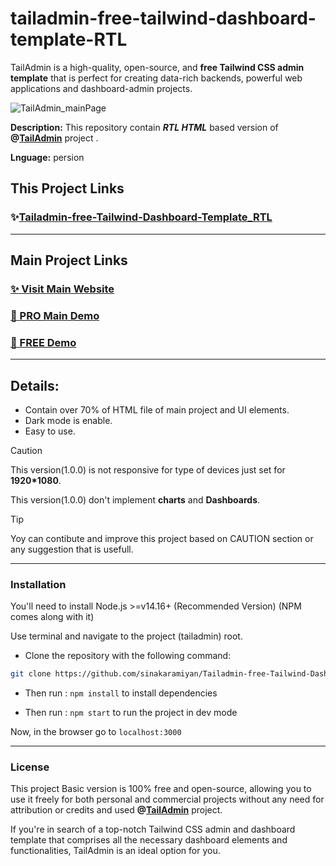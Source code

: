 # tailadmin-free-tailwind-dashboard-template-RTL
TailAdmin is a high-quality, open-source, and **free Tailwind CSS admin template** that is perfect for creating data-rich backends, powerful web applications and dashboard-admin projects.

![TailAdmin_mainPage](https://github.com/user-attachments/assets/334bb771-1f7b-432e-85f8-e399136cb303)


**Description:** This repository contain ***RTL HTML*** based version of **@[TailAdmin](https://github.com/TailAdmin)** project .

**Lnguage:** persion

## This Project Links

### ✨[Tailadmin-free-Tailwind-Dashboard-Template_RTL](https://sinakaramiyan.github.io/Tailadmin-free-Tailwind-Dashboard-Template_RTL/)

___
## Main Project Links

### [✨ Visit Main Website](https://tailadmin.com/)

### [🚀 PRO Main Demo](https://demo.tailadmin.com/)

### [🚀 FREE Demo](https://free-demo.tailadmin.com/)

___

## Details:
- Contain over 70% of HTML file of main project and UI elements.
- Dark mode is enable.
- Easy to use.

> [!CAUTION]
> This version(1.0.0) is not responsive for type of devices just set for **1920*1080**.
> 
> This version(1.0.0) don't implement **charts** and **Dashboards**.

> [!TIP]
> Yoy can contibute and improve this project based on CAUTION section or any suggestion that is usefull.

___

### Installation

You'll need to install Node.js >=v14.16+ (Recommended Version) (NPM comes along with it)

Use terminal and navigate to the project (tailadmin) root. 

- Clone the repository with the following command:

```bash
git clone https://github.com/sinakaramiyan/Tailadmin-free-Tailwind-Dashboard-Template_RTL/tree/main/main
```
- Then run : <code>npm install</code> to install dependencies

- Then run : <code>npm start</code> to run the project in dev mode

Now, in the browser go to <code>localhost:3000</code>

___

### License 
This project Basic version is 100% free and open-source, allowing you to use it freely for both personal and commercial projects without any need for attribution or credits and used 
**@[TailAdmin](https://github.com/TailAdmin)** project.

If you're in search of a top-notch Tailwind CSS admin and dashboard template that comprises all the necessary dashboard elements and functionalities, TailAdmin is an ideal option for you.

